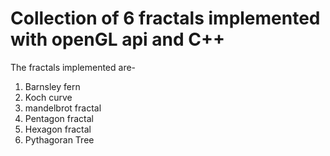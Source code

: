 
# Collection of 6 fractals implemented with openGL api and C++

The fractals implemented are-
1) Barnsley fern
2) Koch curve
3) mandelbrot fractal
4) Pentagon fractal
5) Hexagon fractal
6) Pythagoran Tree

